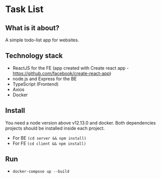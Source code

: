 # Task List

## What is it about?

A simple todo-list app for websites.

## Technology stack

- ReactJS for the FE (app created with Create react app - https://github.com/facebook/create-react-app)
- node.js and Express for the BE
- TypeScript (Frontend)
- Axios
- Docker

## Install

You need a node version above v12.13.0 and docker. Both dependencies projects should be installed inside each project.

- For BE `(cd server && npm install)`
- For FE `(cd client && npm install)`

## Run

- `docker-compose up --build`
